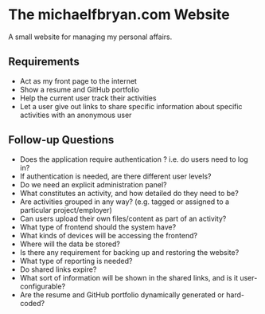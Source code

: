 # The michaelfbryan.com Website

A small website for managing my personal affairs.

## Requirements

- Act as my front page to the internet
- Show a resume and GitHub portfolio
- Help the current user track their activities
- Let a user give out links to share specific information about specific 
  activities with an anonymous user

## Follow-up Questions

- Does the application require authentication ? i.e. do users need to log in?
- If authentication is needed, are there different user levels?
- Do we need an explicit administration panel?
- What constitutes an activity, and how detailed do they need to be?
- Are activities grouped in any way? (e.g. tagged or assigned to a particular 
  project/employer)
- Can users upload their own files/content as part of an activity?
- What type of frontend should the system have?
- What kinds of devices will be accessing the frontend?
- Where will the data be stored?
- Is there any requirement for backing up and restoring the website?
- What type of reporting is needed?
- Do shared links expire?
- What sort of information will be shown in the shared links, and is it 
  user-configurable?
- Are the resume and GitHub portfolio dynamically generated or hard-coded?
